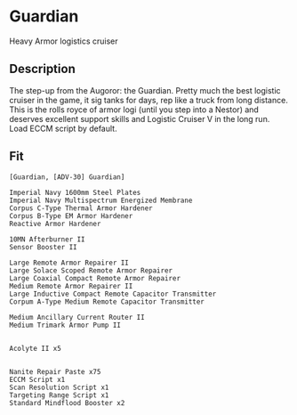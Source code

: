 # Guardian

 Heavy Armor logistics cruiser

## Description

The step-up from the Augoror: the Guardian. Pretty much the best logistic cruiser in the game,
it sig tanks for days, rep like a truck from long distance. This is the rolls royce of
armor logi (until you step into a Nestor) and deserves excellent support skills and
Logistic Cruiser V in the long run. Load ECCM script by default.


## Fit

```
[Guardian, [ADV-30] Guardian]

Imperial Navy 1600mm Steel Plates
Imperial Navy Multispectrum Energized Membrane
Corpus C-Type Thermal Armor Hardener
Corpus B-Type EM Armor Hardener
Reactive Armor Hardener

10MN Afterburner II
Sensor Booster II

Large Remote Armor Repairer II
Large Solace Scoped Remote Armor Repairer
Large Coaxial Compact Remote Armor Repairer
Medium Remote Armor Repairer II
Large Inductive Compact Remote Capacitor Transmitter
Corpum A-Type Medium Remote Capacitor Transmitter

Medium Ancillary Current Router II
Medium Trimark Armor Pump II


Acolyte II x5


Nanite Repair Paste x75
ECCM Script x1
Scan Resolution Script x1
Targeting Range Script x1
Standard Mindflood Booster x2
```

